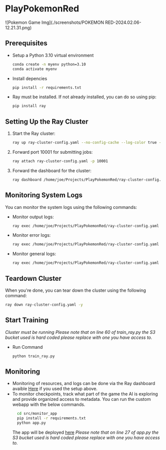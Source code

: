 # PlayPokemonRed

![Pokemon Game Img](./screenshots/POKEMON RED-2024.02.06-12.21.31.png)

## Prerequisites

- Setup a Python 3.10 virtual environment
  ```bash
  conda create -n myenv python=3.10
  conda activate myenv
  ```

- Install depencies
  ```bash
  pip install -r requirements.txt
  ```

- Ray must be installed. If not already installed, you can do so using pip:
  ```bash
  pip install ray
  ```

## Setting Up the Ray Cluster

1. Start the Ray cluster:
   ```bash
   ray up ray-cluster-config.yaml --no-config-cache --log-color true -v -y
   ```

2. Forward port 10001 for submitting jobs:
   ```bash
   ray attach ray-cluster-config.yaml -p 10001
   ```

3. Forward the dashboard for the cluster:
   ```bash
   ray dashboard /home/joe/Projects/PlayPokemonRed/ray-cluster-config.yaml
   ```

## Monitoring System Logs

You can monitor the system logs using the following commands:

- Monitor output logs:
  ```bash
  ray exec /home/joe/Projects/PlayPokemonRed/ray-cluster-config.yaml 'tail -n 100 -f /tmp/ray/session_latest/logs/monitor.out'
  ```

- Monitor error logs:
  ```bash
  ray exec /home/joe/Projects/PlayPokemonRed/ray-cluster-config.yaml 'tail -n 100 -f /tmp/ray/session_latest/logs/monitor.err'
  ```

- Monitor general logs:
  ```bash
  ray exec /home/joe/Projects/PlayPokemonRed/ray-cluster-config.yaml 'tail -n 100 -f /tmp/ray/session_latest/logs/monitor.log'
  ```

## Teardown Cluster

When you're done, you can tear down the cluster using the following command:

```bash
ray down ray-cluster-config.yaml -y
```

## Start Training
*Cluster must be running*
*Please note that on line 60 of train_ray.py the S3 bucket used is hard coded please replace with one you have access to.*
- Run Command
  ```bash
  python train_ray.py
  ```

## Monitoring

- Monitoring of resources, and logs can be done via the Ray dashboard avaible [Here](http://127.0.0.1:8265) if you used the setup above.
- To monitor checkpoints, track what part of the game the AI is exploring and provide organized access to metadata. You can run the custom webapp with the below commands.
  ```bash
    cd src/monitor_app
    pip install -r requirements.txt
    python app.py
  ```
  The app will be deployed [here](http://127.0.0.1:5000/)
  *Please note that on line 27 of app.py the S3 bucket used is hard coded please replace with one you have access to.*

